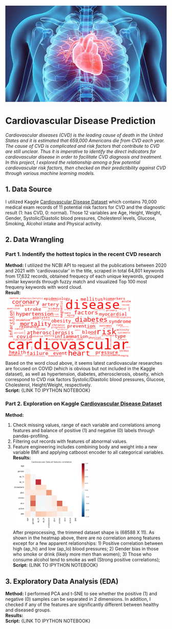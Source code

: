 <img src="cardiovascular_data.jpg" width="1500" height=300><br>
# Cardiovascular Disease Prediction
*<p align='left'> Cardiovascular diseases (CVD) is the leading cause of death in the United States and it is estimated that 659,000 Americans die from CVD each year. The cause of CVD is complicated and risk factors that contribute to CVD are still unclear. Thus it is imperative to identify the direct indicators for cardiovascular disease in order to facilitate CVD diagnosis and treatment. In this project, I explored the relationship among a few potential cardiovascular risk factors, then checked on their predictibility against CVD through various machine learning models.</p>*
## 1. Data Source
I utilized Kaggle [Cardiovascular Disease Dataset](https://www.kaggle.com/sulianova/cardiovascular-disease-dataset) which contains 70,000 medical exam records of 11 potential risk factors for CVD and the diagnostic result (1: has CVD, 0: normal). Those 12 variables are Age, Height, Weight, Gender, Systolic/Diastolic blood pressures, Cholesterol levels, Glucose, Smoking, Alcohol intake and Physical activity. </p>
## 2. Data Wrangling
### Part 1. Indentify the hottest topics in the recent CVD research<br>
<b>Method:</b> I utilized the NCBI API to request all the publications between 2020 and 2021 with 'cardiovascular' in the title, scraped in total 64,801 keywords from 17,632 records, obtained frequecy of each unique keywords, grouped similar keywords through fuzzy match and visualized Top 100 most frequeny keywords with word cloud.<br>
<b>Result:</b><br><img src="word_cloud.png" width="400" height=200><br>
Based on the word cloud above, it seems latest cardiovascular researches are focused on COVID (which is obvious but not included in the Kaggle dataset), as well as hypertension, diabetes, atherosclerosis, obseity, which correspond to CVD risk factors Systolic/Diastolic blood pressures, Glucose, Cholesterol, Height/Weight, respectively.<br>
<b>Script:</b> {LINK TO IPYTHON NOTEBOOK}<br>
### Part 2. Exploration on Kaggle [Cardiovascular Disease Dataset](https://www.kaggle.com/sulianova/cardiovascular-disease-dataset)<br>
<b>Method:</b><br>
1. Check missing values, range of each variable and correlations among features and balance of positive (1) and negative (0) labels through pandas-profiling.<br>
2. Filtering out records with features of abnormal values.
3. Feature engineering includes combining body and weight into a new variable BMI and applying catboost encoder to all categorical variables.<br>
<b>Results:</b><br><img src="eda_correlation.png" width="50%" height="50%"><br>
After preprocessing, the trimmed dataset shape is (68588 X 11). As shown in the heatmap above, there are no correlation among features except for a few apparent relationships: 1) Positive correlation between high (ap_hi) and low (ap_lo) blood pressures; 2) Gender bias in those who smoke or drink (likely more men than women); 3) Those who consume alcohol tend to smoke as well (Strong positive correlations);<br>
<b>Script:</b> {LINK TO IPYTHON NOTEBOOK}<br>
## 3. Exploratory Data Analysis (EDA)
<b>Method:</b> I performed PCA and t-SNE to see whether the positive (1) and negative (0) samples can be separated in 2 dimensions. In addition, I checked if any of the features are significantly different between healthy and diseased groups.<br>
<b>Results:</b><br>
<b>Script:</b> {LINK TO IPYTHON NOTEBOOK}<br>


